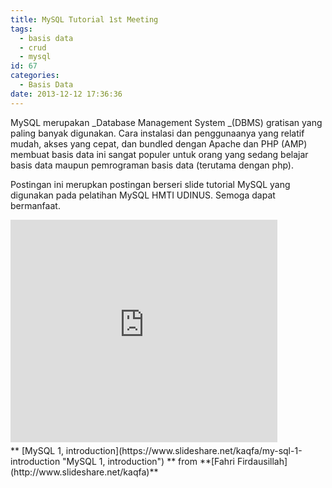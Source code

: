 ```yaml
---
title: MySQL Tutorial 1st Meeting
tags:
  - basis data
  - crud
  - mysql
id: 67
categories:
  - Basis Data
date: 2013-12-12 17:36:36
---
```


MySQL merupakan _Database Management System _(DBMS) gratisan yang paling banyak digunakan. Cara instalasi dan penggunaanya yang relatif mudah, akses yang cepat, dan bundled dengan Apache dan PHP (AMP) membuat basis data ini sangat populer untuk orang yang sedang belajar basis data maupun pemrograman basis data (terutama dengan php).

Postingan ini merupkan postingan berseri slide tutorial MySQL yang digunakan pada pelatihan MySQL HMTI UDINUS. Semoga dapat bermanfaat.

<iframe style="border-style: solid; border-color: #cccccc; border-bottom-width: 0px; margin-bottom: 5px;" src="http://www.slideshare.net/slideshow/embed_code/29138747" height="356" width="427" allowfullscreen="" frameborder="0" marginwidth="0" marginheight="0" scrolling="no"></iframe>
<div style="margin-bottom: 5px;">** [MySQL 1, introduction](https://www.slideshare.net/kaqfa/my-sql-1-introduction "MySQL 1, introduction") ** from **[Fahri Firdausillah](http://www.slideshare.net/kaqfa)**</div>
